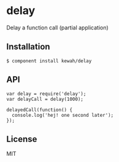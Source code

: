 
# delay

  Delay a function call (partial application)

## Installation

    $ component install kewah/delay

## API

  	var delay = require('delay');
  	var delayCall = delay(1000);

  	delayedCall(function() {
  	  console.log('hej! one second later');
  	});

## License

  MIT
